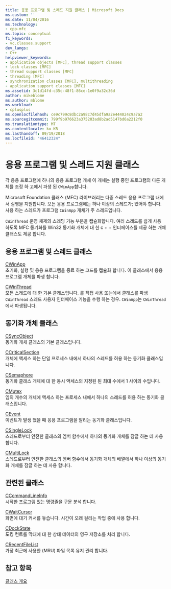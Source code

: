 ```yaml
---
title: 응용 프로그램 및 스레드 지원 클래스 | Microsoft Docs
ms.custom: ''
ms.date: 11/04/2016
ms.technology:
- cpp-mfc
ms.topic: conceptual
f1_keywords:
- vc.classes.support
dev_langs:
- C++
helpviewer_keywords:
- application objects [MFC], thread support classes
- lock classes [MFC]
- thread support classes [MFC]
- threading [MFC]
- synchronization classes [MFC], multithreading
- application support classes [MFC]
ms.assetid: 3c1d14fd-c35c-48f1-86ce-1e0f9a32c36d
author: mikeblome
ms.author: mblome
ms.workload:
- cplusplus
ms.openlocfilehash: ce9c799c8dbc2a98c7d45dfa9a2e444024c9a7a2
ms.sourcegitcommit: 799f9b976623a375203ad8b2ad5147bd6a2212f0
ms.translationtype: MT
ms.contentlocale: ko-KR
ms.lasthandoff: 09/19/2018
ms.locfileid: "46412324"
---
```

# <a name="application-and-thread-support-classes"></a>응용 프로그램 및 스레드 지원 클래스

각 응용 프로그램에 하나의 응용 프로그램 개체 이 개체는 실행 중인 프로그램의 다른 개체를 조정 하 고에서 파생 된 `CWinApp`합니다.

Microsoft Foundation 클래스 (MFC) 라이브러리는 다중 스레드 응용 프로그램 내에서 실행을 지원합니다. 모든 응용 프로그램에는 하나 이상의 스레드가; 있어야 합니다. 사용 하는 스레드가 프로그램 `CWinApp` 개체가 주 스레드입니다.

`CWinThread` 운영 체제의 스레딩 기능 부분을 캡슐화합니다. 여러 스레드를 쉽게 사용 하도록 MFC 동기화를 Win32 동기화 개체에 대 한 c + + 인터페이스를 제공 하는 개체 클래스도 제공 합니다.

## <a name="application-and-thread-classes"></a>응용 프로그램 및 스레드 클래스

[CWinApp](../mfc/reference/cwinapp-class.md)<br/>
초기화, 실행 및 응용 프로그램을 종료 하는 코드를 캡슐화 합니다. 이 클래스에서 응용 프로그램 개체를 파생 합니다.

[CWinThread](../mfc/reference/cwinthread-class.md)<br/>
모든 스레드에 대 한 기본 클래스입니다. 를 직접 사용 또는에서 클래스를 파생 `CWinThread` 스레드 사용자 인터페이스 기능을 수행 하는 경우. `CWinApp`는 `CWinThread`에서 파생됩니다.

## <a name="synchronization-object-classes"></a>동기화 개체 클래스

[CSyncObject](../mfc/reference/csyncobject-class.md)<br/>
동기화 개체 클래스의 기본 클래스입니다.

[CCriticalSection](../mfc/reference/ccriticalsection-class.md)<br/>
개체에 액세스 하는 단일 프로세스 내에서 하나의 스레드를 허용 하는 동기화 클래스입니다.

[CSemaphore](../mfc/reference/csemaphore-class.md)<br/>
동기화 클래스 개체에 대 한 동시 액세스의 지정된 된 최대 수에서 1 사이의 수입니다.

[CMutex](../mfc/reference/cmutex-class.md)<br/>
임의 개수의 개체에 액세스 하는 프로세스 내에서 하나의 스레드를 허용 하는 동기화 클래스입니다.

[CEvent](../mfc/reference/cevent-class.md)<br/>
이벤트가 발생 했을 때 응용 프로그램을 알리는 동기화 클래스입니다.

[CSingleLock](../mfc/reference/csinglelock-class.md)<br/>
스레드로부터 안전한 클래스의 멤버 함수에서 하나의 동기화 개체를 잠글 하는 데 사용 합니다.

[CMultiLock](../mfc/reference/cmultilock-class.md)<br/>
스레드로부터 안전한 클래스의 멤버 함수에서 동기화 개체의 배열에서 하나 이상의 동기화 개체를 잠글 하는 데 사용 합니다.

## <a name="related-classes"></a>관련된 클래스

[CCommandLineInfo](../mfc/reference/ccommandlineinfo-class.md)<br/>
시작한 프로그램 있는 명령줄을 구문 분석 합니다.

[CWaitCursor](../mfc/reference/cwaitcursor-class.md)<br/>
화면에 대기 커서를 놓습니다. 시간이 오래 걸리는 작업 중에 사용 합니다.

[CDockState](../mfc/reference/cdockstate-class.md)<br/>
도킹 컨트롤 막대에 대 한 상태 데이터의 영구 저장소를 처리 합니다.

[CRecentFileList](../mfc/reference/crecentfilelist-class.md)<br/>
가장 최근에 사용한 (MRU) 파일 목록 유지 관리 합니다.

## <a name="see-also"></a>참고 항목

[클래스 개요](../mfc/class-library-overview.md)

